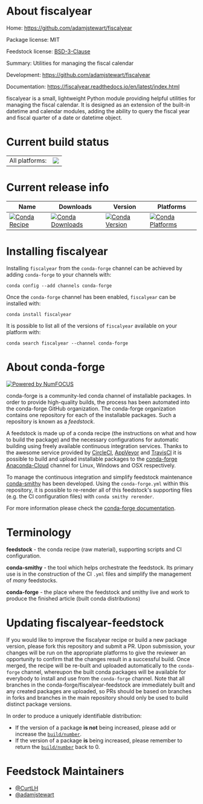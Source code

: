 About fiscalyear
================

Home: https://github.com/adamjstewart/fiscalyear

Package license: MIT

Feedstock license: [BSD-3-Clause](https://github.com/conda-forge/fiscalyear-feedstock/blob/master/LICENSE.txt)

Summary: Utilities for managing the fiscal calendar

Development: https://github.com/adamjstewart/fiscalyear

Documentation: https://fiscalyear.readthedocs.io/en/latest/index.html

fiscalyear is a small, lightweight Python module providing helpful utilities
for managing the fiscal calendar. It is designed as an extension of the
built-in datetime and calendar modules, adding the ability to query the fiscal
year and fiscal quarter of a date or datetime object.


Current build status
====================


<table><tr><td>All platforms:</td>
    <td>
      <a href="https://dev.azure.com/conda-forge/feedstock-builds/_build/latest?definitionId=6902&branchName=master">
        <img src="https://dev.azure.com/conda-forge/feedstock-builds/_apis/build/status/fiscalyear-feedstock?branchName=master">
      </a>
    </td>
  </tr>
</table>

Current release info
====================

| Name | Downloads | Version | Platforms |
| --- | --- | --- | --- |
| [![Conda Recipe](https://img.shields.io/badge/recipe-fiscalyear-green.svg)](https://anaconda.org/conda-forge/fiscalyear) | [![Conda Downloads](https://img.shields.io/conda/dn/conda-forge/fiscalyear.svg)](https://anaconda.org/conda-forge/fiscalyear) | [![Conda Version](https://img.shields.io/conda/vn/conda-forge/fiscalyear.svg)](https://anaconda.org/conda-forge/fiscalyear) | [![Conda Platforms](https://img.shields.io/conda/pn/conda-forge/fiscalyear.svg)](https://anaconda.org/conda-forge/fiscalyear) |

Installing fiscalyear
=====================

Installing `fiscalyear` from the `conda-forge` channel can be achieved by adding `conda-forge` to your channels with:

```
conda config --add channels conda-forge
```

Once the `conda-forge` channel has been enabled, `fiscalyear` can be installed with:

```
conda install fiscalyear
```

It is possible to list all of the versions of `fiscalyear` available on your platform with:

```
conda search fiscalyear --channel conda-forge
```


About conda-forge
=================

[![Powered by NumFOCUS](https://img.shields.io/badge/powered%20by-NumFOCUS-orange.svg?style=flat&colorA=E1523D&colorB=007D8A)](http://numfocus.org)

conda-forge is a community-led conda channel of installable packages.
In order to provide high-quality builds, the process has been automated into the
conda-forge GitHub organization. The conda-forge organization contains one repository
for each of the installable packages. Such a repository is known as a *feedstock*.

A feedstock is made up of a conda recipe (the instructions on what and how to build
the package) and the necessary configurations for automatic building using freely
available continuous integration services. Thanks to the awesome service provided by
[CircleCI](https://circleci.com/), [AppVeyor](https://www.appveyor.com/)
and [TravisCI](https://travis-ci.com/) it is possible to build and upload installable
packages to the [conda-forge](https://anaconda.org/conda-forge)
[Anaconda-Cloud](https://anaconda.org/) channel for Linux, Windows and OSX respectively.

To manage the continuous integration and simplify feedstock maintenance
[conda-smithy](https://github.com/conda-forge/conda-smithy) has been developed.
Using the ``conda-forge.yml`` within this repository, it is possible to re-render all of
this feedstock's supporting files (e.g. the CI configuration files) with ``conda smithy rerender``.

For more information please check the [conda-forge documentation](https://conda-forge.org/docs/).

Terminology
===========

**feedstock** - the conda recipe (raw material), supporting scripts and CI configuration.

**conda-smithy** - the tool which helps orchestrate the feedstock.
                   Its primary use is in the construction of the CI ``.yml`` files
                   and simplify the management of *many* feedstocks.

**conda-forge** - the place where the feedstock and smithy live and work to
                  produce the finished article (built conda distributions)


Updating fiscalyear-feedstock
=============================

If you would like to improve the fiscalyear recipe or build a new
package version, please fork this repository and submit a PR. Upon submission,
your changes will be run on the appropriate platforms to give the reviewer an
opportunity to confirm that the changes result in a successful build. Once
merged, the recipe will be re-built and uploaded automatically to the
`conda-forge` channel, whereupon the built conda packages will be available for
everybody to install and use from the `conda-forge` channel.
Note that all branches in the conda-forge/fiscalyear-feedstock are
immediately built and any created packages are uploaded, so PRs should be based
on branches in forks and branches in the main repository should only be used to
build distinct package versions.

In order to produce a uniquely identifiable distribution:
 * If the version of a package **is not** being increased, please add or increase
   the [``build/number``](https://conda.io/docs/user-guide/tasks/build-packages/define-metadata.html#build-number-and-string).
 * If the version of a package **is** being increased, please remember to return
   the [``build/number``](https://conda.io/docs/user-guide/tasks/build-packages/define-metadata.html#build-number-and-string)
   back to 0.

Feedstock Maintainers
=====================

* [@CurtLH](https://github.com/CurtLH/)
* [@adamjstewart](https://github.com/adamjstewart/)

